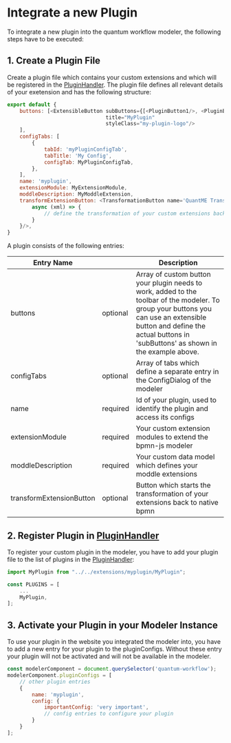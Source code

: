 # Integrate a new Plugin
To integrate a new plugin into the quantum workflow modeler, the following steps have to be executed:

## 1. Create a Plugin File
Create a plugin file which contains your custom extensions and which will be registered in the [PluginHandler](https://github.com/PlanQK/workflow-modeler/blob/master/components/bpmn-q/modeler-component/editor/plugin/PluginHandler.js). The plugin file defines all relevant details of your exetension and has the following structure:

```javascript
export default {
    buttons: [<ExtensibleButton subButtons={[<PluginButton1/>, <PluginButton2/>]}
                                title="MyPlugin"
                                styleClass="my-plugin-logo"/>
    ],
    configTabs: [
        {
            tabId: 'myPluginConfigTab',
            tabTitle: 'My Config',
            configTab: MyPluginConfigTab,
        },
    ],
    name: 'myplugin',
    extensionModule: MyExtensionModule,
    moddleDescription: MyModdleExtension,
    transformExtensionButton: <TransformationButton name='QuantME Transformation' transformWorkflow={
        async (xml) => {
            // define the transformation of your custom extensions back into native bpmn
        }
    }/>,
}
```

A plugin consists of the following entries:

| Entry Name |  | Description |
| -------- | -------- | -------- |
| buttons | optional | Array of custom button your plugin needs to work, added to the toolbar of the modeler. To group your buttons you can use an extensible button and define the actual buttons in 'subButtons' as shown in the example above. |
| configTabs | optional | Array of tabs which define a separate entry in the ConfigDialog of the modeler |
| name | required | Id of your plugin, used to identify the plugin and access its configs |
| extensionModule | required | Your custom extension modules to extend the bpmn-js modeler |
| moddleDescription | required | Your custom data model which defines your moddle extensions |
| transformExtensionButton | optional | Button which starts the transformation of your extensions back to native bpmn |

## 2. Register Plugin in [PluginHandler](https://github.com/PlanQK/workflow-modeler/blob/master/components/bpmn-q/modeler-component/editor/plugin/PluginHandler.js)
To register your custom plugin in the modeler, you have to add your plugin file to the list of plugins in the [PluginHandler](https://github.com/PlanQK/workflow-modeler/blob/master/components/bpmn-q/modeler-component/editor/plugin/PluginHandler.js):

```javascript
import MyPlugin from "../../extensions/myplugin/MyPlugin";

const PLUGINS = [
    ...
    MyPlugin,
];
```

## 3. Activate your Plugin in your Modeler Instance
To use your plugin in the website you integrated the modeler into, you have to add a new entry for your plugin to the pluginConfigs. Without these entry your plugin will not be activated and will not be available in the modeler.

```javascript
const modelerComponent = document.querySelector('quantum-workflow');
modelerComponent.pluginConfigs = [
    // other plugin entries
    {
        name: 'myplugin',
        config: {
            importantConfig: 'very important',
            // config entries to configure your plugin
        }
    }
];
```